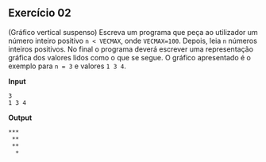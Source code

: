 ## Exercício 02

(Gráfico vertical suspenso) Escreva um programa que peça ao utilizador um número inteiro positivo `n < VECMAX`, onde `VECMAX=100`. Depois, leia `n` números inteiros positivos. No final o programa deverá escrever uma representação gráfica dos valores lidos como o que se segue. O gráfico apresentado é o exemplo para `n = 3` e valores `1 3 4`.

**Input**
```
3
1 3 4
```

**Output**
```
***
 **
 **
  *
```
